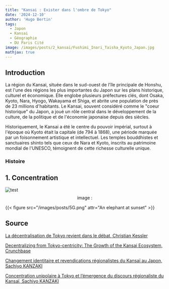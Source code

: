 ```yaml
---
title: "Kansai : Exister dans l'ombre de Tokyo"
date: '2024-12-10'
author: 'Hugo Bertin'
tags:
  - Japon
  - Kansai
  - Géographie
  - DU Paris Cité
image: /images/posts/2_kansai/Fushimi_Inari_Taisha_Kyoto_Japan.jpg
mathjax: true
---
```

## Introduction

La région du Kansai, située dans le sud-ouest de l'île principale de Honshu, est l'une des régions les plus importantes du Japon sur les plans historique, culturel et économique. Elle englobe plusieurs préfectures clés, dont Osaka, Kyoto, Nara, Hyogo, Wakayama et Shiga, et abrite une population de près de 23 millions d'habitants. Le Kansai, souvent considéré comme le "coeur historique" du Japon, a joué un rôle central dans le développement de la culture, de la politique et de l'économie japonaise depuis des siècles.

Historiquement, le Kansai a été le centre du pouvoir impérial, surtout à l'époque où Kyoto était la capitale (de 794 à 1868), une période marquée par un foisonnement artistique et intellectuel. Les temples bouddhistes et sanctuaires shinto tels que ceux de Nara et Kyoto, inscrits au patrimoine mondial de l'UNESCO, témoignent de cette richesse culturelle unique.

### Histoire

## 1. Concentration 

![test](/images/posts/2_kansai/Fushimi_Inari_Taisha_Kyoto_Japan.jpg "Titre")
$$ \text{image : } $$

{{< figure src="/images/posts/5G.png" attr="An elephant at sunset" >}}

## Source

[La décentralisation de Tokyo revient dans le débat, Christian Kessler](https://www.larevuedesressources.org/la-decentralisation-de-tokyo-revient-dans-le-debat.html?utm_source=chatgpt.com)

[Decentralizing from Tokyo-centricity: The Growth of the Kansai Ecosystem, Crunchbase](https://about.crunchbase.com/blog/decentralizing-tokyo-growth-of-kansai-ecosystem/?utm_source=chatgpt.com)

[Changement identitaire et revendications régionalistes du Kansaï au Japon, Sachiyo KANZAKI](https://papyrus.bib.umontreal.ca/xmlui/handle/1866/10357)

[Concentration unipolaire à Tokyo et l’émergence du discours régionaliste du Kansaï, Sachiyo KANZAKI](http://ffj.ehess.fr/index/article/335/concentration-unipolaire-a-tokyo-et-l-emergence-du-discours-regionaliste-du-kansai.html)